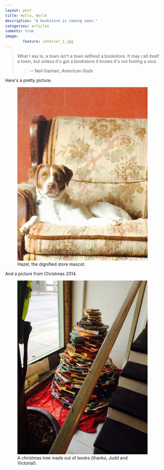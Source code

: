 ```yaml
---
layout: post
title: Hello, World
description: "A bookstore is coming soon."
categories: articles
coments: true
image:
        feature: interior_1.jpg
---
```


> What I say is, a town isn't a town without a bookstore. It may call itself a town, but unless it's got a bookstore it knows it's not fooling a soul.
>
>> -- Neil Gaiman, _American Gods_

Here's a pretty picture.

<figure>
        <img src="/images/hazel_dignified.jpg">
        <figcaption>Hazel, the dignified store mascot.</figcaption>
</figure> 

And a picture from Christmas 2014.

<figure>
        <img src="/images/book_xmas_tree.jpg">
        <figcaption>A christmas tree made out of books (thanks, Judd and Victoria!).</figcaption>
</figure>
